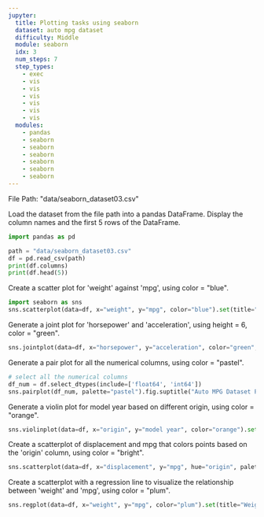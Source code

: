 ```yaml
---
jupyter:
  title: Plotting tasks using seaborn
  dataset: auto mpg dataset
  difficulty: Middle
  module: seaborn
  idx: 3
  num_steps: 7
  step_types:
    - exec
    - vis
    - vis
    - vis
    - vis
    - vis
    - vis    
  modules:
    - pandas
    - seaborn
    - seaborn
    - seaborn
    - seaborn
    - seaborn
    - seaborn
---
```


File Path: "data/seaborn_dataset03.csv"

Load the dataset from the file path into a pandas DataFrame. Display the column names and the first 5 rows of the DataFrame.
```python
import pandas as pd

path = "data/seaborn_dataset03.csv"
df = pd.read_csv(path)
print(df.columns)
print(df.head(5))
```

Create a scatter plot for 'weight' against 'mpg', using color = "blue".
```python
import seaborn as sns
sns.scatterplot(data=df, x="weight", y="mpg", color="blue").set(title="Weight vs MPG", xlabel="Weight", ylabel="MPG")
```

Generate a joint plot for 'horsepower' and 'acceleration', using height = 6, color = "green".
```python
sns.jointplot(data=df, x="horsepower", y="acceleration", color="green", height=6).set_axis_labels("Horsepower", "Acceleration").fig.suptitle("Horsepower vs Acceleration")
```

Generate a pair plot for all the numerical columns, using color = "pastel".
```python
# select all the numerical columns
df_num = df.select_dtypes(include=['float64', 'int64'])
sns.pairplot(df_num, palette="pastel").fig.suptitle("Auto MPG Dataset Pairplot")
```

Generate a violin plot for model year based on different origin, using color = "orange".
```python
sns.violinplot(data=df, x="origin", y="model year", color="orange").set(title="Violin Plot of model year", xlabel="origin", ylabel="model year")

```
Create a scatterplot of displacement and mpg that colors points based on the 'origin' column, using color = "bright".
```python
sns.scatterplot(data=df, x="displacement", y="mpg", hue="origin", palette="bright").set(title="origin-based Scatterplot", xlabel="Displacement", ylabel="MPG")
```

Create a scatterplot with a regression line to visualize the relationship between 'weight' and 'mpg', using color = "plum".
```python
sns.regplot(data=df, x="weight", y="mpg", color="plum").set(title="Weight vs MPG", xlabel="Weight", ylabel="MPG")

```